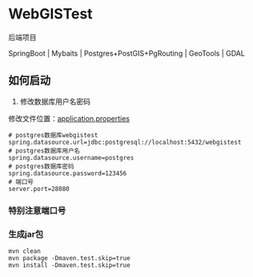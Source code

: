 # WebGISTest
后端项目

SpringBoot | Mybaits | Postgres+PostGIS+PgRouting | GeoTools | GDAL

## 如何启动

1. 修改数据库用户名密码

修改文件位置：[application.properties](/server-web/src/main/resources/application.properties)
```properties
# postgres数据库webgistest
spring.datasource.url=jdbc:postgresql://localhost:5432/webgistest
# postgres数据库用户名
spring.datasource.username=postgres
# postgres数据库密码
spring.datasource.password=123456
# 端口号
server.port=28080
```
### 特别注意端口号

### 生成jar包
```shell
mvn clean
mvn package -Dmaven.test.skip=true 
mvn install -Dmaven.test.skip=true
```


